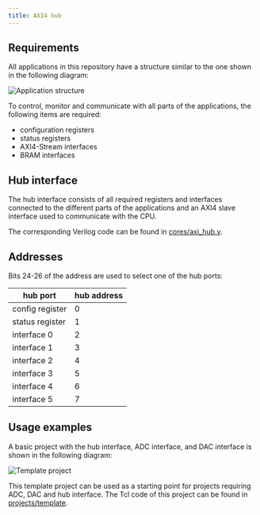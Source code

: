 ```yaml
---
title: AXI4 hub
---
```


## Requirements

All applications in this repository have a structure similar to the one shown in the following diagram:

![Application structure](/img/application-structure.png)

To control, monitor and communicate with all parts of the applications, the following items are required:

- configuration registers
- status registers
- AXI4-Stream interfaces
- BRAM interfaces

## Hub interface

The hub interface consists of all required registers and interfaces connected to the different parts of the applications and an AXI4 slave interface used to communicate with the CPU.

The corresponding Verilog code can be found in [cores/axi_hub.v](https://github.com/pavel-demin/red-pitaya-notes/blob/master/cores/axi_hub.v).

## Addresses

Bits 24-26 of the address are used to select one of the hub ports:

| hub port        | hub address |
| --------------- | ----------- |
| config register | 0           |
| status register | 1           |
| interface 0     | 2           |
| interface 1     | 3           |
| interface 2     | 4           |
| interface 3     | 5           |
| interface 4     | 6           |
| interface 5     | 7           |

## Usage examples

A basic project with the hub interface, ADC interface, and DAC interface is shown in the following diagram:

![Template project](/img/template-project.png)

This template project can be used as a starting point for projects requiring ADC, DAC and hub interface. The Tcl code of this project can be found in [projects/template](https://github.com/pavel-demin/red-pitaya-notes/tree/master/projects/template).
